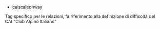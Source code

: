 - caiscaleonway

Tag specifico per le relazioni, fa riferimento alla definizione di difficoltà del CAI "Club Alpino Italiano"

